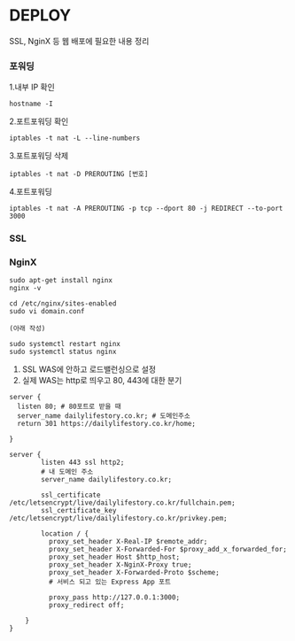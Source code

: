 # DEPLOY
SSL, NginX 등 웹 배포에 필요한 내용 정리 


### 포워딩 

1.내부 IP 확인
``````````
hostname -I
``````````
2.포트포워딩 확인
``````````
iptables -t nat -L --line-numbers
``````````
3.포트포워딩 삭제
``````````
iptables -t nat -D PREROUTING [번호]
``````````
4.포트포워딩
``````````
iptables -t nat -A PREROUTING -p tcp --dport 80 -j REDIRECT --to-port 3000
``````````
### SSL 

### NginX
``````````
sudo apt-get install nginx
nginx -v

cd /etc/nginx/sites-enabled
sudo vi domain.conf

(아래 작성)

sudo systemctl restart nginx
sudo systemctl status nginx

``````````

1. SSL WAS에 안하고 로드밸런싱으로 설정
2. 실제 WAS는 http로 띄우고 80, 443에 대한 분기

``````````
server { 
  listen 80; # 80포트로 받을 때
  server_name dailylifestory.co.kr; # 도메인주소
  return 301 https://dailylifestory.co.kr/home;

}

server {
        listen 443 ssl http2;
        # 내 도메인 주소
        server_name dailylifestory.co.kr;

        ssl_certificate /etc/letsencrypt/live/dailylifestory.co.kr/fullchain.pem;
        ssl_certificate_key /etc/letsencrypt/live/dailylifestory.co.kr/privkey.pem;

        location / {
          proxy_set_header X-Real-IP $remote_addr;
          proxy_set_header X-Forwarded-For $proxy_add_x_forwarded_for;
          proxy_set_header Host $http_host;
          proxy_set_header X-NginX-Proxy true;
          proxy_set_header X-Forwarded-Proto $scheme;
          # 서비스 되고 있는 Express App 포트

          proxy_pass http://127.0.0.1:3000;
          proxy_redirect off;

    }
}
``````````
